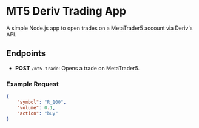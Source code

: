 # MT5 Deriv Trading App

A simple Node.js app to open trades on a MetaTrader5 account via Deriv's API.

## Endpoints

- **POST** `/mt5-trade`: Opens a trade on MetaTrader5.

### Example Request

```json
{
    "symbol": "R_100",
    "volume": 0.1,
    "action": "buy"
}
